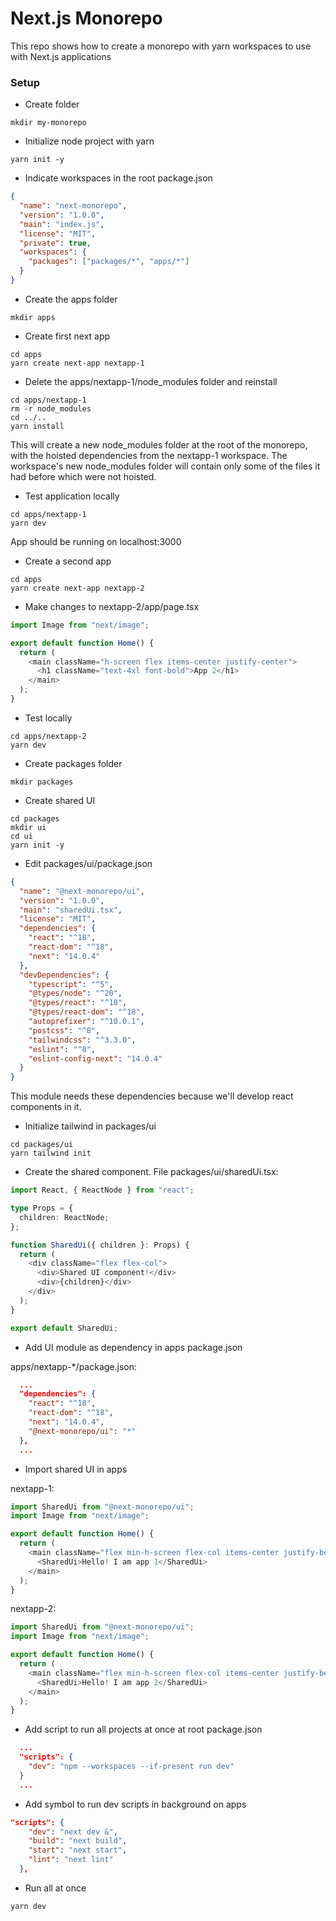 # Next.js Monorepo

This repo shows how to create a monorepo with yarn workspaces to use with Next.js applications

### Setup

- Create folder

```shell
mkdir my-monorepo
```

- Initialize node project with yarn

```shell
yarn init -y
```

- Indicate workspaces in the root package.json

```json
{
  "name": "next-monorepo",
  "version": "1.0.0",
  "main": "index.js",
  "license": "MIT",
  "private": true,
  "workspaces": {
    "packages": ["packages/*", "apps/*"]
  }
}
```

- Create the apps folder

```shell
mkdir apps
```

- Create first next app

```shell
cd apps
yarn create next-app nextapp-1
```

- Delete the apps/nextapp-1/node_modules folder and reinstall

```shell
cd apps/nextapp-1
rm -r node_modules
cd ../..
yarn install
```

This will create a new node_modules folder at the root of the monorepo, with the hoisted dependencies from the nextapp-1 workspace. The workspace's new node_modules folder will contain only some of the files it had before which were not hoisted.

- Test application locally

```shell
cd apps/nextapp-1
yarn dev
```

App should be running on localhost:3000

- Create a second app

```shell
cd apps
yarn create next-app nextapp-2
```

- Make changes to nextapp-2/app/page.tsx

```ts
import Image from "next/image";

export default function Home() {
  return (
    <main className="h-screen flex items-center justify-center">
      <h1 className="text-4xl font-bold">App 2</h1>
    </main>
  );
}
```

- Test locally

```shell
cd apps/nextapp-2
yarn dev
```

- Create packages folder

```shell
mkdir packages
```

- Create shared UI

```shell
cd packages
mkdir ui
cd ui
yarn init -y
```

- Edit packages/ui/package.json

```json
{
  "name": "@next-monorepo/ui",
  "version": "1.0.0",
  "main": "sharedUi.tsx",
  "license": "MIT",
  "dependencies": {
    "react": "^18",
    "react-dom": "^18",
    "next": "14.0.4"
  },
  "devDependencies": {
    "typescript": "^5",
    "@types/node": "^20",
    "@types/react": "^18",
    "@types/react-dom": "^18",
    "autoprefixer": "^10.0.1",
    "postcss": "^8",
    "tailwindcss": "^3.3.0",
    "eslint": "^8",
    "eslint-config-next": "14.0.4"
  }
}
```

This module needs these dependencies because we'll develop react components in it.

- Initialize tailwind in packages/ui

```shell
cd packages/ui
yarn tailwind init
```

- Create the shared component. File packages/ui/sharedUi.tsx:

```ts
import React, { ReactNode } from "react";

type Props = {
  children: ReactNode;
};

function SharedUi({ children }: Props) {
  return (
    <div className="flex flex-col">
      <div>Shared UI component!</div>
      <div>{children}</div>
    </div>
  );
}

export default SharedUi;
```

- Add UI module as dependency in apps package.json

apps/nextapp-\*/package.json:

```json
  ...
  "dependencies": {
    "react": "^18",
    "react-dom": "^18",
    "next": "14.0.4",
    "@next-monorepo/ui": "*"
  },
  ...
```

- Import shared UI in apps

nextapp-1:

```ts
import SharedUi from "@next-monorepo/ui";
import Image from "next/image";

export default function Home() {
  return (
    <main className="flex min-h-screen flex-col items-center justify-between p-24">
      <SharedUi>Hello! I am app 1</SharedUi>
    </main>
  );
}
```

nextapp-2:

```ts
import SharedUi from "@next-monorepo/ui";
import Image from "next/image";

export default function Home() {
  return (
    <main className="flex min-h-screen flex-col items-center justify-between p-24">
      <SharedUi>Hello! I am app 2</SharedUi>
    </main>
  );
}
```

- Add script to run all projects at once at root package.json

```json
  ...
  "scripts": {
    "dev": "npm --workspaces --if-present run dev"
  }
  ...
```

- Add symbol to run dev scripts in background on apps

```json
"scripts": {
    "dev": "next dev &",
    "build": "next build",
    "start": "next start",
    "lint": "next lint"
  },
```

- Run all at once

```shell
yarn dev
```
